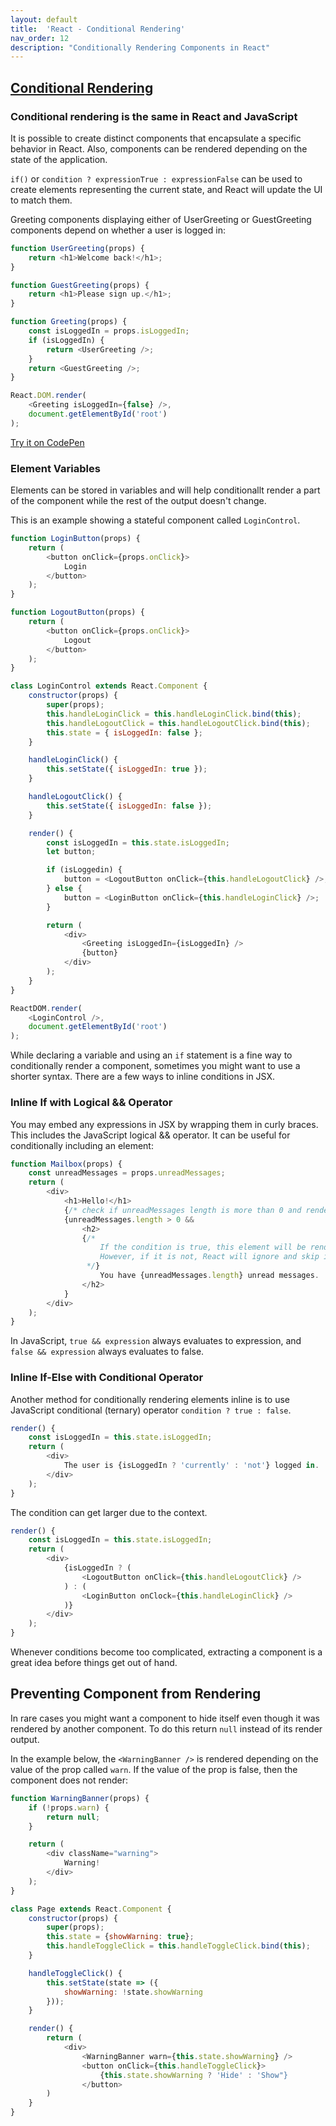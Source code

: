 ```yaml
---
layout: default
title:  'React - Conditional Rendering'
nav_order: 12
description: "Conditionally Rendering Components in React"
---
```


## [Conditional Rendering](https://reactjs.org/docs/conditional-rendering.html)

### Conditional rendering is the same in React and JavaScript

It is possible to create distinct components that encapsulate a specific behavior in React. Also, components can be rendered depending on the state of the application.

`if()` or `condition ? expressionTrue : expressionFalse` can be used to create elements representing the current state, and React will update the UI to match them.

Greeting components displaying either of UserGreeting or GuestGreeting components depend on whether a user is logged in:

```js
function UserGreeting(props) {
    return <h1>Welcome back!</h1>;
}

function GuestGreeting(props) {
    return <h1>Please sign up.</h1>;
}

function Greeting(props) {
    const isLoggedIn = props.isLoggedIn;
    if (isLoggedIn) {
        return <UserGreeting />;
    }
    return <GuestGreeting />;
}

React.DOM.render(
    <Greeting isLoggedIn={false} />,
    document.getElementById('root')
);
```

[Try it on CodePen](https://codepen.io/gaearon/pen/ZpVxNq?editors=0011)

### Element Variables

Elements can be stored in variables and will help conditionallt render a part of the component while the rest of the output doesn't change.

This is an example showing a stateful component called `LoginControl`.

```js
function LoginButton(props) {
    return (
        <button onClick={props.onClick}>
            Login
        </button>
    );
}

function LogoutButton(props) {
    return (
        <button onClick={props.onClick}>
            Logout
        </button>
    );
}

class LoginControl extends React.Component {
    constructor(props) {
        super(props);
        this.handleLoginClick = this.handleLoginClick.bind(this);
        this.handleLogoutClick = this.handleLogoutClick.bind(this);
        this.state = { isLoggedIn: false };
    }

    handleLoginClick() {
        this.setState({ isLoggedIn: true });
    }

    handleLogoutClick() {
        this.setState({ isLoggedIn: false });
    }

    render() {
        const isLoggedIn = this.state.isLoggedIn;
        let button;

        if (isLoggedin) {
            button = <LogoutButton onClick={this.handleLogoutClick} />;
        } else {
            button = <LoginButton onClick={this.handleLoginClick} />;
        }

        return (
            <div>
                <Greeting isLoggedIn={isLoggedIn} />
                {button}
            </div>
        );
    }
}

ReactDOM.render(
    <LoginControl />,
    document.getElementById('root')
);
```

While declaring a variable and using an `if` statement is a fine way to conditionally render a component, sometimes you might want to use a shorter syntax. There are a few ways to inline conditions in JSX.

### Inline If with Logical && Operator

You may embed any expressions in JSX by wrapping them in curly braces. This includes the JavaScript logical && operator. It can be useful for conditionally including an element:

```js
function Mailbox(props) {
    const unreadMessages = props.unreadMessages;
    return (
        <div>
            <h1>Hello!</h1>
            {/* check if unreadMessages length is more than 0 and render the JSX */}
            {unreadMessages.length > 0 &&
                <h2>
                {/*
                    If the condition is true, this element will be rendered
                    However, if it is not, React will ignore and skip it.
                 */}
                    You have {unreadMessages.length} unread messages.
                </h2>
            }
        </div>
    );
}
```

In JavaScript, `true && expression` always evaluates to expression, and `false && expression` always evaluates to false.

### Inline If-Else with Conditional Operator

Another method for conditionally rendering elements inline is to use JavaScript conditional (ternary) operator `condition ? true : false`.

```js
render() {
    const isLoggedIn = this.state.isLoggedIn;
    return (
        <div>
            The user is {isLoggedIn ? 'currently' : 'not'} logged in.
        </div>
    );
}
```

The condition can get larger due to the context.

```js
render() {
    const isLoggedIn = this.state.isLoggedIn;
    return (
        <div>
            {isLoggedIn ? (
                <LogoutButton onClick={this.handleLogoutClick} />
            ) : (
                <LoginButton onClock={this.handleLoginClick} />
            )}
        </div>
    );
}
```

Whenever conditions become too complicated, extracting a component is a great idea before things get out of hand.

## Preventing Component from Rendering

In rare cases you might want a component to hide itself even though it was rendered by another component. To do this return `null` instead of its render output.

In the example below, the `<WarningBanner />` is rendered depending on the value of the prop called `warn`. If the value of the prop is false, then the component does not render:

```js
function WarningBanner(props) {
    if (!props.warn) {
        return null;
    }

    return (
        <div className="warning">
            Warning!
        </div>
    );
}

class Page extends React.Component {
    constructor(props) {
        super(props);
        this.state = {showWarning: true};
        this.handleToggleClick = this.handleToggleClick.bind(this);
    }

    handleToggleClick() {
        this.setState(state => ({
            showWarning: !state.showWarning
        }));
    }

    render() {
        return (
            <div>
                <WarningBanner warn={this.state.showWarning} />
                <button onClick={this.handleToggleClick}>
                    {this.state.showWarning ? 'Hide' : 'Show"}
                </button>
        )
    }
}
```
